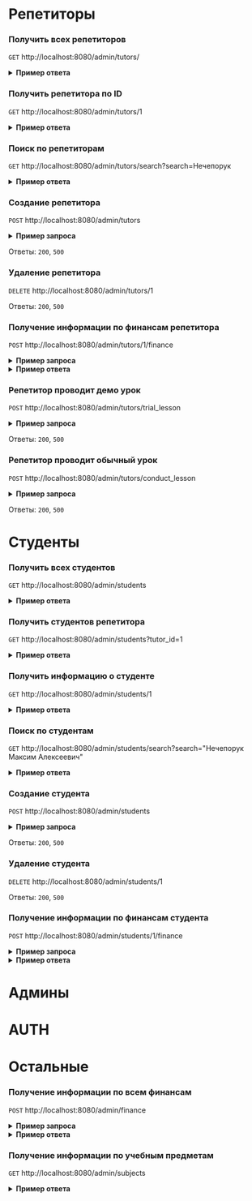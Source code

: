 # Репетиторы

### Получить всех репетиторов

`GET` http://localhost:8080/admin/tutors/

<details>
<summary><b>Пример ответа</b></summary>

```json
{
  "tutors": [
    {
      "id": 1,
      "full_name": "Нечепорк Максим Алексеевич",
      "tg": "https://t.me/maxim_jordan",
      "has_balance_negative": true,
      "has_only_trial": false,
      "has_newbie": false
    }
  ]
}
```

</details>

### Получить репетитора по ID

`GET` http://localhost:8080/admin/tutors/1


<details>
<summary><b>Пример ответа</b></summary>

```json
{
  "tutor": {
    "id": 1,
    "full_name": "Нечепорк Максим Алексеевич",
    "phone": "89826588317",
    "tg": "https://t.me/maxim_jordan",
    "cost_per_hour": "1,500.00",
    "subject_name": "Математика"
  }
}
```

</details>

### Поиск по репетиторам

`GET` http://localhost:8080/admin/tutors/search?search=Нечепорук


<details>
<summary><b>Пример ответа</b></summary>

```json
{
  "tutors": [
    {
      "id": 1,
      "full_name": "Нечепорук Максим Алексеевич"
    },
    {
      "id": 2,
      "full_name": "Узянов Даниил Евгеньевич"
    }
  ]
}
```

</details>

### Создание репетитора

`POST` http://localhost:8080/admin/tutors


<details>
<summary><b>Пример запроса</b></summary>

```json
{
  "full_name": "Узянов Даниил Евгеньевич",
  "phone": "+7 995 677 8781",
  "tg": "https://t.me/danzelVash",
  "cost_per_hour": "1500",
  "subject_id": 1
}
```

</details>

Ответы: `200`, `500`

### Удаление репетитора

`DELETE` http://localhost:8080/admin/tutors/1

Ответы: `200`, `500`

### Получение информации по финансам репетитора

`POST` http://localhost:8080/admin/tutors/1/finance

<details>
<summary><b>Пример запроса</b></summary>

```json
{
  "from": "2023-01-01",
  "to": "2023-03-31"
}
```

</details>


<details>
<summary><b>Пример ответа</b></summary>

```json
{
  "data": {
    "conversion": 30,
    "count": 23,
    "amount": "23"
  }
}
```

</details>

### Репетитор проводит демо урок

`POST` http://localhost:8080/admin/tutors/trial_lesson

<details>
<summary><b>Пример запроса</b></summary>

```json
{
  "student_id": 2
}
```

</details>

Ответы: `200`, `500`

### Репетитор проводит обычный урок

`POST` http://localhost:8080/admin/tutors/conduct_lesson

<details>
<summary><b>Пример запроса</b></summary>

```json
{
  "student_id": 2,
  "duration": 1
}
```

</details>

Ответы: `200`, `500`

# Студенты

### Получить всех студентов

`GET` http://localhost:8080/admin/students


<details>
<summary><b>Пример ответа</b></summary>

```json
{
  "students": [
    {
      "id": 1,
      "first_name": "Максим",
      "last_name": "Нечепорук",
      "middle_name": "Алексеевич",
      "tg": "https://t.me/maxim_jordan",
      "is_only_trial_finished": true,
      "is_balance_negative": false,
      "is_newbie": false
    }
  ]
}
```

</details>

### Получить студентов репетитора

`GET` http://localhost:8080/admin/students?tutor_id=1


<details>
<summary><b>Пример ответа</b></summary>

```json
{
  "students": [
    {
      "id": 1,
      "first_name": "Максим",
      "last_name": "Нечепорук",
      "middle_name": "Алексеевич",
      "tg": "https://t.me/maxim_jordan",
      "is_only_trial_finished": true,
      "is_balance_negative": false,
      "is_newbie": false
    }
  ]
}
```

</details>

### Получить информацию о студенте

`GET` http://localhost:8080/admin/students/1


<details>
<summary><b>Пример ответа</b></summary>

```json
{
  "student": {
    "id": 1,
    "first_name": "Максим",
    "last_name": "Нечепорук",
    "middle_name": "Алексеевич",
    "phone": "89826588317",
    "tg": "https://t.me/maxim_jordan",
    "cost_per_hour": "1,500.00",
    "subject_name": "Математика",
    "tutor_id": 1,
    "tutor_name": "какое-то имя",
    "parent_full_name": "Нечепорук Алексей Владимирович",
    "parent_phone": "89826588317",
    "parent_tg": "https://t.me/maxim_jordan",
    "balance": "1,000.00",
    "is_only_trial_finished": true,
    "is_balance_negative": false,
    "is_newbie": false
  }
}
```

</details>

### Поиск по студентам

`GET` http://localhost:8080/admin/students/search?search="Нечепорук Максим Алексеевич"


<details>
<summary><b>Пример ответа</b></summary>

```json
{
  "students": [
    {
      "id": 1,
      "first_name": "Максим",
      "last_name": "Нечепорук",
      "middle_name": "Алексеевич",
      "parent_full_name": "Нечепорук Алексей Владимирович"
    }
  ]
}
```

</details>

### Создание студента

`POST` http://localhost:8080/admin/students


<details>
<summary><b>Пример запроса</b></summary>

```json
{
  "first_name": "Узянов",
  "last_name": "Даниил",
  "middle_name": "Евгеньевич",
  "phone": "+7 995 677 8781",
  "tg": "https://t.me/danzelVash",
  "cost_per_hour": "1500",
  "subject_id": 1,
  "tutor_id": 1,
  "parent_full_name": "Узянов Даниил Евгеньевич",
  "parent_phone": "+7 995 677 8781",
  "parent_tg": "https://t.me/danzelVash"
}
```

</details>

Ответы: `200`, `500`

### Удаление студента

`DELETE` http://localhost:8080/admin/students/1

Ответы: `200`, `500`

### Получение информации по финансам студента

`POST` http://localhost:8080/admin/students/1/finance

<details>
<summary><b>Пример запроса</b></summary>

```json
{
  "from": "2023-01-01",
  "to": "2023-03-31"
}
```

</details>

<details>
<summary><b>Пример ответа</b></summary>

```json
{
  "data": {
    "count": 10,
    "amount": "23"
  }
}
```

</details>

# Админы

# AUTH

# Остальные

### Получение информации по всем финансам

`POST` http://localhost:8080/admin/finance

<details>
<summary><b>Пример запроса</b></summary>

```json
{
  "from": "2023-01-01",
  "to": "2023-03-31"
}
```

</details>

<details>
<summary><b>Пример ответа</b></summary>

```json
{
  "data": {
    "profit": "1244",
    "cash_flow": "2132323",
    "conversion": 20,
    "lessons_count": 1000
  }
}
```

</details>

### Получение информации по учебным предметам

`GET` http://localhost:8080/admin/subjects

<details>
<summary><b>Пример ответа</b></summary>

```json
{
  "subjects": [
    {
      "id": 1,
      "name": "Математика"
    },
    {
      "id": 2,
      "name": "Русский язык"
    },
    {
      "id": 3,
      "name": "Физика"
    },
    {
      "id": 4,
      "name": "Информатика"
    }
  ]
}
```

</details>
